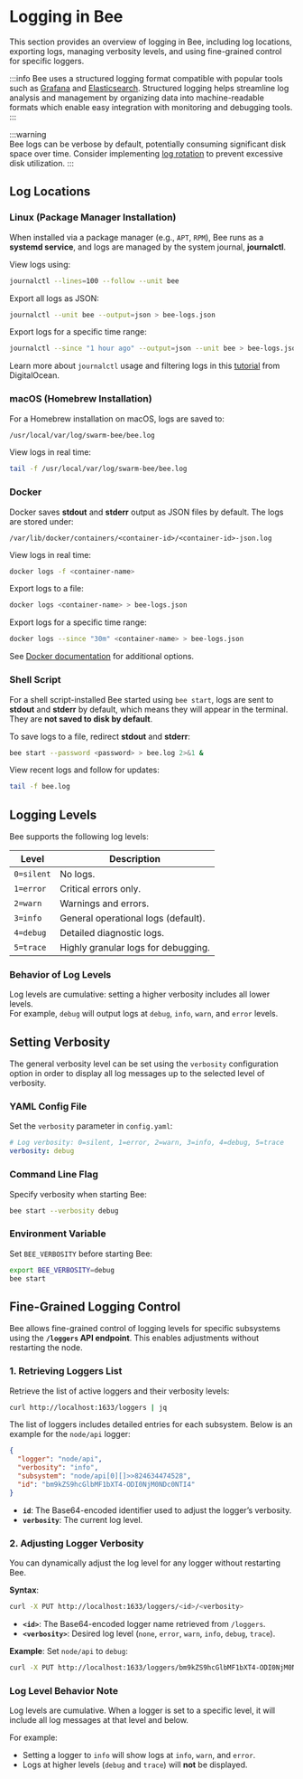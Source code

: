 
# Logging in Bee

This section provides an overview of logging in Bee, including log locations, exporting logs, managing verbosity levels, and using fine-grained control for specific loggers.

:::info
Bee uses a structured logging format compatible with popular tools such as [Grafana](https://grafana.com/) and [Elasticsearch](https://www.elastic.co/elasticsearch). Structured logging helps streamline log analysis and management by organizing data into machine-readable formats which enable easy integration with monitoring and debugging tools.
:::

:::warning  
Bee logs can be verbose by default, potentially consuming significant disk space over time. Consider implementing [log rotation](https://en.wikipedia.org/wiki/Log_rotation) to prevent excessive disk utilization.
:::


## Log Locations

### **Linux (Package Manager Installation)**
When installed via a package manager (e.g., `APT`, `RPM`), Bee runs as a **systemd service**, and logs are managed by the system journal, **journalctl**.

View logs using:
```bash
journalctl --lines=100 --follow --unit bee
```

Export all logs as JSON:
```bash
journalctl --unit bee --output=json > bee-logs.json
```

Export logs for a specific time range:
```bash
journalctl --since "1 hour ago" --output=json --unit bee > bee-logs.json
```

Learn more about `journalctl` usage and filtering logs in this [tutorial](https://www.digitalocean.com/community/tutorials/how-to-use-journalctl-to-view-and-manipulate-systemd-logs) from DigitalOcean.


### **macOS (Homebrew Installation)**

For a Homebrew installation on macOS, logs are saved to:
```bash
/usr/local/var/log/swarm-bee/bee.log
```

View logs in real time:
```bash
tail -f /usr/local/var/log/swarm-bee/bee.log
```


### **Docker**

Docker saves **stdout** and **stderr** output as JSON files by default. The logs are stored under:

```
/var/lib/docker/containers/<container-id>/<container-id>-json.log
```

View logs in real time:
```bash
docker logs -f <container-name>
```

Export logs to a file:
```bash
docker logs <container-name> > bee-logs.json
```

Export logs for a specific time range:
```bash
docker logs --since "30m" <container-name> > bee-logs.json
```

See [Docker documentation](https://docs.docker.com/reference/cli/docker/container/logs/) for additional options.


### **Shell Script**

For a shell script-installed Bee started using `bee start`, logs are sent to **stdout** and **stderr** by default, which means they will appear in the terminal. They are **not saved to disk by default**.

To save logs to a file, redirect **stdout** and **stderr**:

```bash
bee start --password <password> > bee.log 2>&1 &
```

View recent logs and follow for updates:
```bash
tail -f bee.log
```

## Logging Levels

Bee supports the following log levels:

| Level       | Description                        |
|-------------|------------------------------------|
| `0=silent` | No logs.                           |
| `1=error`  | Critical errors only.              |
| `2=warn`   | Warnings and errors.               |
| `3=info`   | General operational logs (default).|
| `4=debug`  | Detailed diagnostic logs.          |
| `5=trace`  | Highly granular logs for debugging.|

### Behavior of Log Levels

Log levels are cumulative: setting a higher verbosity includes all lower levels.  
For example, `debug` will output logs at `debug`, `info`, `warn`, and `error` levels.


## Setting Verbosity

The general verbosity level can be set using the `verbosity` configuration option in order to display all log messages up to the selected level of verbosity. 

### **YAML Config File**
Set the `verbosity` parameter in `config.yaml`:

```yaml
# Log verbosity: 0=silent, 1=error, 2=warn, 3=info, 4=debug, 5=trace
verbosity: debug
```

### **Command Line Flag**
Specify verbosity when starting Bee:

```bash
bee start --verbosity debug
```

### **Environment Variable**
Set `BEE_VERBOSITY` before starting Bee:

```bash
export BEE_VERBOSITY=debug
bee start
```


## Fine-Grained Logging Control

Bee allows fine-grained control of logging levels for specific subsystems using the **`/loggers` API endpoint**. This enables adjustments without restarting the node.

### **1. Retrieving Loggers List**

Retrieve the list of active loggers and their verbosity levels:
```bash
curl http://localhost:1633/loggers | jq
```

The list of loggers includes detailed entries for each subsystem. Below is an example for the `node/api` logger:

```json
{
  "logger": "node/api",
  "verbosity": "info",
  "subsystem": "node/api[0][]>>824634474528",
  "id": "bm9kZS9hcGlbMF1bXT4-ODI0NjM0NDc0NTI4"
}
```

- **`id`**: The Base64-encoded identifier used to adjust the logger’s verbosity.
- **`verbosity`**: The current log level.


### **2. Adjusting Logger Verbosity**

You can dynamically adjust the log level for any logger without restarting Bee.

**Syntax**:
```bash
curl -X PUT http://localhost:1633/loggers/<id>/<verbosity>
```

- **`<id>`**: The Base64-encoded logger name retrieved from `/loggers`.
- **`<verbosity>`**: Desired log level (`none`, `error`, `warn`, `info`, `debug`, `trace`).

**Example**: Set `node/api` to `debug`:
```bash
curl -X PUT http://localhost:1633/loggers/bm9kZS9hcGlbMF1bXT4-ODI0NjM0NDc0NTI4/debug
```

### Log Level Behavior Note

Log levels are cumulative. When a logger is set to a specific level, it will include all log messages at that level and below.  

For example:
- Setting a logger to `info` will show logs at `info`, `warn`, and `error`.
- Logs at higher levels (`debug` and `trace`) will **not** be displayed.

